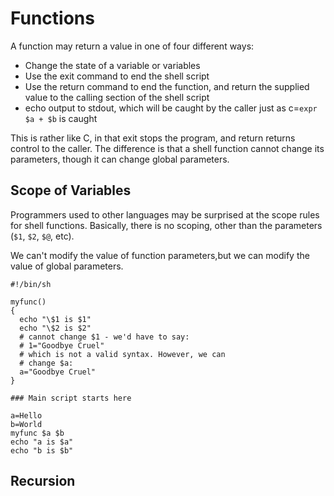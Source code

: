 # Functions

A function may return a value in one of four different ways:

- Change the state of a variable or variables
- Use the exit command to end the shell script
- Use the return command to end the function, and return the supplied value to the calling section of the shell script
- echo output to stdout, which will be caught by the caller just as c=`expr $a + $b` is caught 

This is rather like C, in that exit stops the program, and return returns control to the caller. The difference is that a shell function cannot change its parameters, though it can change global parameters.

## Scope of Variables

Programmers used to other languages may be surprised at the scope rules for shell functions. Basically, there is no scoping, other than the parameters (`$1`, `$2`, `$@`, etc).

We can't modify the value of function parameters,but we can modify the value of global parameters.

```shell
#!/bin/sh

myfunc()
{
  echo "\$1 is $1"
  echo "\$2 is $2"
  # cannot change $1 - we'd have to say:
  # 1="Goodbye Cruel"
  # which is not a valid syntax. However, we can
  # change $a:
  a="Goodbye Cruel"
}

### Main script starts here 

a=Hello
b=World
myfunc $a $b
echo "a is $a"
echo "b is $b"
```

## Recursion


